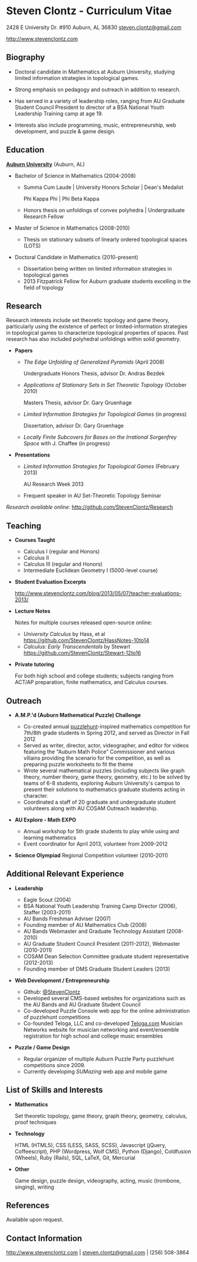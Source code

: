 Steven Clontz - Curriculum Vitae
================================

2428 E University Dr. #910
Auburn, AL 36830
<steven.clontz@gmail.com>


<http://www.stevenclontz.com>


Biography
---------

*   Doctoral candidate in Mathematics at Auburn University, studying limited information strategies in topological games.

*   Strong emphasis on pedagogy and outreach in addition to research.

*   Has served in a variety of leadership roles, ranging from AU Graduate Student Council President to director of a BSA National Youth Leadership Training camp at age 19.

*   Interests also include programming, music, entrepreneurship, web development, and puzzle & game design.


Education
---------

**[Auburn University](http://www.auburn.edu)** (Auburn, AL)

*   Bachelor of Science in Mathematics (2004-2008)

    *   Summa Cum Laude | University Honors Scholar | Dean's Medalist

        Phi Kappa Phi | Phi Beta Kappa 
    *   Honors thesis on unfoldings of convex polyhedra | Undergraduate Research Fellow

*   Master of Science in Mathematics (2008-2010)

    *   Thesis on stationary subsets of linearly ordered topological spaces (LOTS)

*   Doctoral Candidate in Mathematics (2010-present)
    
    *   Dissertation being written on limited information strategies in topological games
    *   2013 Fitzpatrick Fellow for Auburn graduate students excelling in the field of topology


Research
--------

Research interests include set theoretic topology and game theory, particularly using the existence of perfect or limited-information strategies in topological games to characterize topological properties of spaces. Past research has also included polyhedral unfoldings within solid geometry.

*   **Papers**

    *   *The Edge Unfolding of Generalized Pyramids* (April 2008)

        Undergraduate Honors Thesis, advisor Dr. Andras Bezdek

    *   *Applications of Stationary Sets in Set Theoretic Topology* (October 2010)

        Masters Thesis, advisor Dr. Gary Gruenhage

    *   *Limited Information Strategies for Topological Games* (in progress)

        Dissertation, advisor Dr. Gary Gruenhage

    *   *Locally Finite Subcovers for Bases on the Irrational Sorgenfrey Space* with J. Chaffee (in progress)

*   **Presentations**

    *   *Limited Information Strategies for Topological Games*  (February 2013)

        AU Research Week 2013

    *   Frequent speaker in AU Set-Theoretic Topology Seminar

*Research available online:* <http://github.com/StevenClontz/Research>


Teaching
--------

*   **Courses Taught**
    *   Calculus I (regular and Honors)
    *   Calculus II
    *   Calculus III (regular and Honors)
    *   Intermediate Euclidean Geometry I (5000-level course)
*   **Student Evaluation Excerpts**
    
    <http://www.stevenclontz.com/blog/2013/05/07/teacher-evaluations-2013/>

*   **Lecture Notes** 

    Notes for multiple courses released open-source online:

    * *University Calculus* by Hass, et al <https://github.com/StevenClontz/HassNotes-10to14>
    * *Calculus: Early Transcendentals* by Stewart <https://github.com/StevenClontz/Stewart-12to16>

*   **Private tutoring**

    For both high school and college students; subjects ranging from ACT/AP preparation, finite mathematics, and Calculus courses.


Outreach
--------

*   **A.M.P.'d (Auburn Mathematical Puzzle) Challenge**
    *   Co-created annual [puzzlehunt](http://en.wikipedia.org/wiki/Puzzlehunt)-inspired mathematics competition for 7th/8th grade students in Spring 2012, and served as Director in Fall 2012
    *   Served as writer, director, actor, videographer, and editor for videos featuring the "Auburn Math Police" Commissioner and various villains providing the scenario for the competition, as well as preparing puzzle worksheets to fit the theme
    *   Wrote several mathematical puzzles (including subjects like graph theory, number theory, game theory, geometry, etc.) to be solved by teams of 6-8 students, exploring Auburn University's campus to present their solutions to mathematics graduate students acting in character.
    *   Coordinated a staff of 20 graduate and undergraduate student volunteers along with AU COSAM Outreach leadership.

*   **AU Explore - Math EXPO**
    *   Annual workshop for 5th grade students to play while using and learning mathematics
    *   Event coordinator for April 2013, volunteer from 2009-2012

*   **Science Olympiad** Regional Competition volunteer (2010-2011)


Additional Relevant Experience
------------------------------

*   **Leadership**
    *   Eagle Scout (2004)
    *   BSA National Youth Leadership Training Camp Director (2006), Staffer (2003-2011)
    *   AU Bands Freshman Adviser (2007)
    *   Founding member of AU Mathematics Club (2008)
    *   AU Bands Webmaster and Graduate Technology Assistant (2008-2010)
    *   AU Graduate Student Council President (2011-2012), Webmaster (2010-2011)
    *   COSAM Dean Selection Committee graduate student representative (2012-2013)
    *   Founding member of DMS Graduate Student Leaders (2013)

*   **Web Development / Entrepreneurship**
    *   Github: [@StevenClontz](http://github.com/StevenClontz)
    *   Developed several CMS-based websites for organizations such as the AU Bands and AU Graduate Student Council
    *   Co-developed Puzzle Console web app for the online administration of puzzlehunt competitions
    *   Co-founded Teloga, LLC and co-developed [Teloga.com](http://www.teloga.com) Musician Networks website for musician networking and event/ensemble registration for high school and college music ensembles

*   **Puzzle / Game Design**
    *   Regular organizer of multiple Auburn Puzzle Party puzzlehunt competitions since 2009.
    *   Currently developing *SUMazing* web app and mobile game

List of Skills and Interests
----------------------------

*   **Mathematics**

    Set theoretic topology, game theory, graph theory, geometry, calculus, proof techniques

*   **Technology**

    HTML (HTML5), CSS (LESS, SASS, SCSS), Javascript (jQuery, Coffeescript), PHP (Wordpress, Wolf CMS), Python (Django), Coldfusion (Wheels), Ruby (Rails), SQL, LaTeX, Git, Mercurial

*   **Other**

    Game design, puzzle design, videography, acting, music (trombone, singing), writing


References
----------

Available upon request.


Contact Information
-------------------

<http://www.stevenclontz.com> | <steven.clontz@gmail.com> | (256) 508-3864


